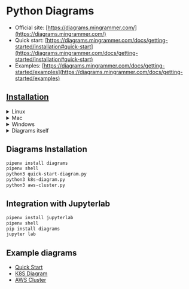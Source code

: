 # Python Diagrams
* Official site: [https://diagrams.mingrammer.com/](https://diagrams.mingrammer.com/)
* Quick start: [https://diagrams.mingrammer.com/docs/getting-started/installation#quick-start](https://diagrams.mingrammer.com/docs/getting-started/installation#quick-start)
* Examples: [https://diagrams.mingrammer.com/docs/getting-started/examples](https://diagrams.mingrammer.com/docs/getting-started/examples)
## [Installation](https://diagrams.mingrammer.com/docs/getting-started/installation)
<details>
<summary>Linux</summary>

```bash
#> Linux
sudo apt-get install -y graphviz
```

</details>

<details>
<summary>Mac</summary>

```bash
#> Mac
brew install graphviz
```

</details>

<details>
<summary>Windows</summary>

```bash
#> Windows
choco install python3
choco install graphviz
```

</details>

<details>
<summary>Diagrams itself</summary>

```bash
# Tool
#> using pip (pip3)
#pip install diagrams
#> using poetry
#poetry add diagrams
#> using pipenv
pipenv install diagrams
pipenv shell
```
</details>

## Diagrams Installation
```bash
pipenv install diagrams
pipenv shell
python3 quick-start-diagram.py
python3 k8s-diagram.py
python3 aws-cluster.py
```
## Integration with Jupyterlab
```bash
pipenv install jupyterlab
pipenv shell
pip install diagrams
jupyter lab
```

## Example diagrams
* [Quick Start](quick-start-diagram.py)
* [K8S Diagram](k8s-diagram.py)
* [AWS Cluster](aws-cluster.py)
